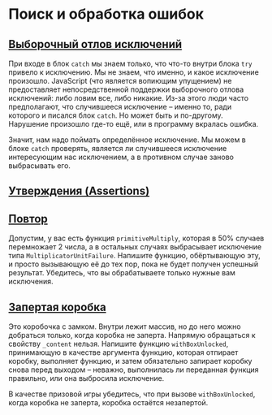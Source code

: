 # Поиск и обработка ошибок

## [Выборочный отлов исключений](./input-error.js)

При входе в блок ```catch``` мы знаем только, что что-то внутри блока ```try``` привело к исключению. Мы не знаем, что именно, и какое исключение произошло.
JavaScript (что является вопиющим упущением) не предоставляет непосредственной поддержки выборочного отлова исключений: либо ловим все, либо никакие. Из-за этого люди часто предполагают, что случившееся исключение – именно то, ради которого и писался блок ```catch```.
Но может быть и по-другому. Нарушение произошло где-то ещё, или в программу вкралась ошибка. 

Значит, нам надо поймать определённое исключение. Мы можем в блоке ```catch``` проверять, является ли случившееся исключение интересующим нас исключением, а в противном случае заново выбрасывать его. 

## [Утверждения (Assertions)](./assertions.js)

## [Повтор](./multiply.js)

Допустим, у вас есть функция ```primitiveMultiply```, которая в 50% случаев перемножает 2 числа, а в остальных случаях выбрасывает исключение типа ```MultiplicatorUnitFailure```. Напишите функцию, обёртывающую эту, и просто вызывающую её до тех пор, пока не будет получен успешный результат.
Убедитесь, что вы обрабатываете только нужные вам исключения.

## [Запертая коробка](./box.js)

Это коробочка с замком. Внутри лежит массив, но до него можно добраться только, когда коробка не заперта. Напрямую обращаться к свойству ```_content``` нельзя.
Напишите функцию ```withBoxUnlocked```, принимающую в качестве аргумента функцию, которая отпирает коробку, выполняет функцию, и затем обязательно запирает коробку снова перед выходом – неважно, выполнилась ли переданная функция правильно, или она выбросила исключение.

В качестве призовой игры убедитесь, что при вызове ```withBoxUnlocked```, когда коробка не заперта, коробка остаётся незапертой.

